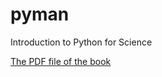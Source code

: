 pyman
=====

Introduction to Python for Science


[The PDF file of the book](https://github.com/djpine/pyman/blob/master/latex/PyMan.pdf)
